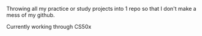 Throwing all my practice or study projects into 1 repo so that I don't make a mess of my github.

Currently working through CS50x
